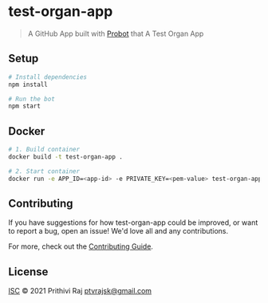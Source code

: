 # test-organ-app

> A GitHub App built with [Probot](https://github.com/probot/probot) that A Test Organ App

## Setup

```sh
# Install dependencies
npm install

# Run the bot
npm start
```

## Docker

```sh
# 1. Build container
docker build -t test-organ-app .

# 2. Start container
docker run -e APP_ID=<app-id> -e PRIVATE_KEY=<pem-value> test-organ-app
```

## Contributing

If you have suggestions for how test-organ-app could be improved, or want to report a bug, open an issue! We'd love all and any contributions.

For more, check out the [Contributing Guide](CONTRIBUTING.md).

## License

[ISC](LICENSE) © 2021 Prithivi Raj <ptvrajsk@gmail.com>
